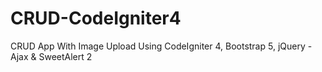 # CRUD-CodeIgniter4
 CRUD App With Image Upload Using CodeIgniter 4, Bootstrap 5, jQuery - Ajax & SweetAlert 2
